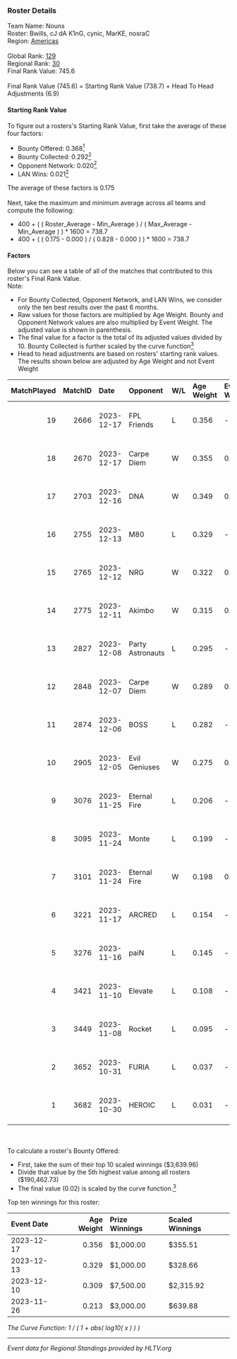 ### Roster Details<br />
Team Name: Nouns<br />
Roster: Bwills, cJ dA K1nG, cynic, MarKE, nosraC<br />
Region: [Americas]( ../standings_americas.md)<br />
<br />
Global Rank: [129](../standings_global.md)<br />
Regional Rank: [30]( ../standings_americas.md)<br />
Final Rank Value:  745.6<br />
<br />
Final Rank Value (745.6) = Starting Rank Value (738.7) + Head To Head Adjustments (6.9)<br />

#### Starting Rank Value<br />
To figure out a rosters's Starting Rank Value, first take the average of these four factors:<br />
- Bounty Offered: 0.368[<sup>1</sup>](#table2)
- Bounty Collected: 0.292[<sup>2</sup>](#table1)
- Opponent Network: 0.020[<sup>2</sup>](#table1)
- LAN Wins: 0.021[<sup>2</sup>](#table1)

The average of these factors is 0.175<br />
<br />
Next, take the maximum and minimum average across all teams and compute the following:<br />
- 400 + ( ( Roster_Average - Min_Average ) / ( Max_Average - Min_Average ) ) * 1600 = 738.7
- 400 + ( ( 0.175 - 0.000 ) / ( 0.828 - 0.000 ) ) * 1600 = 738.7


#### Factors<br />
Below you can see a table of all of the matches that contributed to this roster's Final Rank Value.<br />
Note:<br />

- For Bounty Collected, Opponent Network, and LAN Wins, we consider only the ten best results over the past 6 months.
- Raw values for those factors are multiplied by Age Weight. Bounty and Opponent Network values are also multiplied by Event Weight. The adjusted value is shown in parenthesis.
- The final value for a factor is the total of its adjusted values divided by 10. Bounty Collected is further scaled by the curve function[<sup>3</sup>](#curveFunction)
- Head to head adjustments are based on rosters' starting rank values. The results shown below are adjusted by Age Weight and not Event Weight
<span id="table1"></span><br />


| MatchPlayed | MatchID | Date       | Opponent         | W/L | Age Weight | Event Weight | Bounty Collected | Opponent Network | LAN Wins  | H2H Adjustment | Participating Roster                     |
| -: | -: | :- | :- | :- | :- | :- | :- | :- | :- | -: | :- |
|          19 |    2666 | 2023-12-17 | FPL Friends      | L   | 0.356      | -            | -                | -                | -         |          -6.66 | Bwills, cJ dA K1nG, cynic, MarKE, nosraC |
|          18 |    2670 | 2023-12-17 | Carpe Diem       | W   | 0.355      | 0.294        | 0.011 (0.001)    | 0.315 (0.033)    | 0 (0.000) |           5.85 | Bwills, cJ dA K1nG, cynic, MarKE, nosraC |
|          17 |    2703 | 2023-12-16 | DNA              | W   | 0.349      | 0.294        | 0.000 (0.000)    | 0.000 (0.000)    | 0 (0.000) |           1.39 | Bwills, cJ dA K1nG, cynic, MarKE, nosraC |
|          16 |    2755 | 2023-12-13 | M80              | L   | 0.329      | -            | -                | -                | -         |          -2.08 | Bwills, cJ dA K1nG, cynic, MarKE, nosraC |
|          15 |    2765 | 2023-12-12 | NRG              | W   | 0.322      | 0.303        | 0.007 (0.001)    | 0.633 (0.062)    | 0 (0.000) |           5.82 | Bwills, cJ dA K1nG, cynic, MarKE, nosraC |
|          14 |    2775 | 2023-12-11 | Akimbo           | W   | 0.315      | 0.303        | 0.000 (0.000)    | 0.000 (0.000)    | 0 (0.000) |           1.28 | Bwills, cJ dA K1nG, cynic, MarKE, nosraC |
|          13 |    2827 | 2023-12-08 | Party Astronauts | L   | 0.295      | -            | -                | -                | -         |          -3.75 | Bwills, cJ dA K1nG, cynic, MarKE, nosraC |
|          12 |    2848 | 2023-12-07 | Carpe Diem       | W   | 0.289      | 0.500        | 0.011 (0.002)    | 0.315 (0.046)    | 0 (0.000) |           4.77 | Bwills, cJ dA K1nG, cynic, MarKE, nosraC |
|          11 |    2874 | 2023-12-06 | BOSS             | L   | 0.282      | -            | -                | -                | -         |          -2.78 | Bwills, cJ dA K1nG, cynic, MarKE, nosraC |
|          10 |    2905 | 2023-12-05 | Evil Geniuses    | W   | 0.275      | 0.500        | 0.007 (0.001)    | 0.013 (0.002)    | 0 (0.000) |           3.50 | Bwills, cJ dA K1nG, cynic, MarKE, nosraC |
|           9 |    3076 | 2023-11-25 | Eternal Fire     | L   | 0.206      | -            | -                | -                | -         |          -0.05 | Bwills, cJ dA K1nG, cynic, MarKE, nosraC |
|           8 |    3095 | 2023-11-24 | Monte            | L   | 0.199      | -            | -                | -                | -         |          -0.45 | Bwills, cJ dA K1nG, cynic, MarKE, nosraC |
|           7 |    3101 | 2023-11-24 | Eternal Fire     | W   | 0.198      | 0.500        | 0.338 (0.033)    | 0.587 (0.058)    | 1 (0.198) |           6.18 | Bwills, cJ dA K1nG, cynic, MarKE, nosraC |
|           6 |    3221 | 2023-11-17 | ARCRED           | L   | 0.154      | -            | -                | -                | -         |          -2.68 | Bwills, cJ dA K1nG, cynic, MarKE, nosraC |
|           5 |    3276 | 2023-11-16 | paiN             | L   | 0.145      | -            | -                | -                | -         |          -0.01 | Bwills, cJ dA K1nG, cynic, MarKE, nosraC |
|           4 |    3421 | 2023-11-10 | Elevate          | L   | 0.108      | -            | -                | -                | -         |          -1.12 | Bwills, cJ dA K1nG, cynic, MarKE, nosraC |
|           3 |    3449 | 2023-11-08 | Rocket           | L   | 0.095      | -            | -                | -                | -         |          -1.78 | Bwills, cJ dA K1nG, cynic, MarKE, nosraC |
|           2 |    3652 | 2023-10-31 | FURIA            | L   | 0.037      | -            | -                | -                | -         |          -0.02 | Bwills, cJ dA K1nG, cynic, MarKE, nosraC |
|           1 |    3682 | 2023-10-30 | HEROIC           | L   | 0.031      | -            | -                | -                | -         |          -0.47 | Bwills, cJ dA K1nG, cynic, MarKE, nosraC |

<br />
<span id="table2"></span><br />
To calculate a roster's Bounty Offered:<br />

- First, take the sum of their top 10 scaled winnings ($3,639.96)
- Divide that value by the 5th highest value among all rosters ($190,462.73)
- The final value (0.02) is scaled by the curve function.[<sup>3</sup>](#curveFunction)

Top ten winnings for this roster:<br />

| Event Date | Age Weight | Prize Winnings | Scaled Winnings |
| :- | -: | :- | :- |
| 2023-12-17 |      0.356 | $1,000.00      | $355.51         |
| 2023-12-13 |      0.329 | $1,000.00      | $328.66         |
| 2023-12-10 |      0.309 | $7,500.00      | $2,315.92       |
| 2023-11-26 |      0.213 | $3,000.00      | $639.88         |


<span id="curveFunction"></span>_The Curve Function: 1 / ( 1 + abs( log10( x ) ) )_<br />

---
_Event data for Regional Standings provided by HLTV.org_<br />
